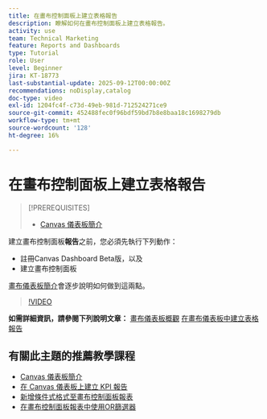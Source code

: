 ```yaml
---
title: 在畫布控制面板上建立表格報告
description: 瞭解如何在畫布控制面板上建立表格報告。
activity: use
team: Technical Marketing
feature: Reports and Dashboards
type: Tutorial
role: User
level: Beginner
jira: KT-18773
last-substantial-update: 2025-09-12T00:00:00Z
recommendations: noDisplay,catalog
doc-type: video
exl-id: 1204fc4f-c73d-49eb-981d-712524271ce9
source-git-commit: 452488fec0f96bdf59bd7b8e8baa18c1698279db
workflow-type: tm+mt
source-wordcount: '128'
ht-degree: 16%

---
```


# 在畫布控制面板上建立表格報告

>[!PREREQUISITES]
>
>* [Canvas 儀表板簡介](/help/reporting/canvas-dashboards/introduction-to-canvas-dashboards.md)

建立畫布控制面板&#x200B;**報告**&#x200B;之前，您必須先執行下列動作：

* 註冊Canvas Dashboard Beta版，以及
* 建立畫布控制面板

[畫布儀表板簡介](/help/reporting/canvas-dashboards/introduction-to-canvas-dashboards.md)會逐步說明如何做到這兩點。

>[!VIDEO](https://video.tv.adobe.com/v/3474863/?quality=12&learn=on&enablevpops)

**如需詳細資訊，請參閱下列說明文章：**
[畫布儀表板概觀](https://experienceleague.adobe.com/zh-hant/docs/workfront/using/reporting/canvas-dashboards/canvas-dashboards-overview)
[在畫布儀表板中建立表格報告](https://experienceleague.adobe.com/zh-hant/docs/workfront/using/reporting/canvas-dashboards/add-reports/build-table-report)

## 有關此主題的推薦教學課程

* [Canvas 儀表板簡介](/help/reporting/canvas-dashboards/introduction-to-canvas-dashboards.md)
* [在 Canvas 儀表板上建立 KPI 報告](/help/reporting/canvas-dashboards/create-a-kpi-report-on-a-canvas-dashboard.md)
* [新增條件式格式至畫布控制面板報表](/help/reporting/canvas-dashboards/add-conditional-formatting-to-a-canvas-dashboard-report.md)
* [在畫布控制面板報表中使用OR篩選器](/help/reporting/canvas-dashboards/use-an-or-filter-in-a-canvas-dashboard-report.md)
